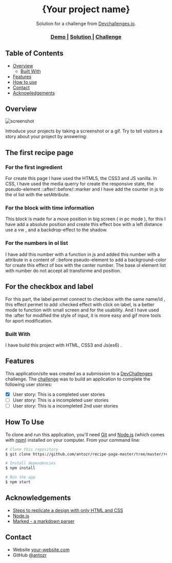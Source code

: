<!-- Please update value in the {}  -->

<h1 align="center">{Your project name}</h1>

<div align="center">
   Solution for a challenge from  <a href="http://devchallenges.io" target="_blank">Devchallenges.io</a>.
</div>

<div align="center">
  <h3>
    <a href="http://recipe.devchallenges.io.antoni-dumont.be">
      Demo
    </a>
    <span> | </span>
    <a href="https://github.com/antozr/recipe-page-master/tree/master/recipe-page-master">
      Solution
    </a>
    <span> | </span>
    <a href="https://devchallenges.io/challenges/OEKdUZ6xs0h99C38XVht">
      Challenge
    </a>
  </h3>
</div>

<!-- TABLE OF CONTENTS -->

## Table of Contents

- [Overview](#overview)
  - [Built With](#built-with)
- [Features](#features)
- [How to use](#how-to-use)
- [Contact](#contact)
- [Acknowledgements](#acknowledgements)

<!-- OVERVIEW -->

## Overview

![screenshot](https://recipe.devchallenges.io.antoni-dumont.be/assets/img/Capture.PNG)

Introduce your projects by taking a screenshot or a gif. Try to tell visitors a story about your project by answering:

## The first recipe page

### For the first ingredient
For create this page I have used the HTML5, the CSS3 and JS vanilla. In CSS, I have used the media querry for create the responsive state, the pseudo-element ::after/::before/::marker and I have add the counter in js to the ol list with the setAttribute. 

### For the block with time information
This block is made for a move position in big screen ( in pc mode ), for this I have add a absolute position and create this effect box with a left distance use a vw , and a backdrop-effect to the shadow.

### For the numbers in ol list
I have add this number with a function in js and added this number with a attribute in a content of ::before pseudo-element to add a background-color for create this effect of box with the center number. The base ol element list with number do not accept all transforme and position. 

## For the checkbox and label
For this part, the label permet connect to checkbox with the same name/id , this effect permet to add :checked effect with click on label, is a better mode to function with small screen and for the usability. And I have used the :after for modified the style of input, it is more easy and gif more tools for aport modification. 


### Built With

I have build this project with HTML, CSS3 and Js(es6) . 
## Features

<!-- List the features of your application or follow the template. Don't share the figma file here :) -->

This application/site was created as a submission to a [DevChallenges](https://devchallenges.io/challenges) challenge. The [challenge](https://devchallenges.io/challenges/TtUjDt19eIHxNQ4n5jps) was to build an application to complete the following user stories:

- [x] User story: This is a completed user stories
- [ ] User story: This is a incompleted user stories
- [ ] User story: This is a incompleted 2nd user stories

## How To Use

To clone and run this application, you'll need [Git](https://git-scm.com) and [Node.js](https://nodejs.org/en/download/) (which comes with [npm](http://npmjs.com)) installed on your computer. From your command line:

```bash
# Clone this repository
$ git clone https://github.com/antozr/recipe-page-master/tree/master/recipe-page-master

# Install dependencies
$ npm install

# Run the app
$ npm start
```

## Acknowledgements

<!-- This section should list any articles or add-ons/plugins that helps you to complete the project. This is optional but it will help you in the future. For exmpale -->

- [Steps to replicate a design with only HTML and CSS](https://devchallenges-blogs.web.app/how-to-replicate-design/)
- [Node.js](https://nodejs.org/)
- [Marked - a markdown parser](https://github.com/chjj/marked)

## Contact


- Website [your-website.com](http://antoni-dumont.be/)
- GitHub [@antozr](https://github.com/antozr/)
